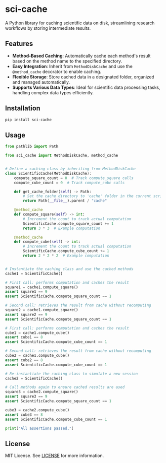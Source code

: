 # sci-cache

A Python library for caching scientific data on disk, streamlining research workflows by storing intermediate results.

## Features

- **Method-Based Caching**: Automatically cache each method's result based on the method name to the specified directory.
- **Easy Integration**: Inherit from `MethodDiskCache` and use the `@method_cache` decorator to enable caching.
- **Flexible Storage**: Store cached data in a designated folder, organized and managed automatically.
- **Supports Various Data Types**: Ideal for scientific data processing tasks, handling complex data types efficiently.

## Installation

```bash
pip install sci-cache
```

## Usage

```python
from pathlib import Path

from sci_cache import MethodDiskCache, method_cache


# Define a caching class by inheriting from MethodDiskCache
class ScientificCache(MethodDiskCache):
    compute_square_count = 0  # Track compute_square calls
    compute_cube_count = 0  # Track compute_cube calls

    def get_cache_folder(self) -> Path:
        # Set the cache directory to 'cache' folder in the current script's directory
        return Path(__file__).parent / "cache"

    @method_cache
    def compute_square(self) -> int:
        # Increment the count to track actual computation
        ScientificCache.compute_square_count += 1
        return 3 * 3  # Example computation

    @method_cache
    def compute_cube(self) -> int:
        # Increment the count to track actual computation
        ScientificCache.compute_cube_count += 1
        return 2 * 2 * 2  # Example computation


# Instantiate the caching class and use the cached methods
cache1 = ScientificCache()

# First call: performs computation and caches the result
square1 = cache1.compute_square()
assert square1 == 9
assert ScientificCache.compute_square_count == 1

# Second call: retrieves the result from cache without recomputing
square2 = cache1.compute_square()
assert square2 == 9
assert ScientificCache.compute_square_count == 1

# First call: performs computation and caches the result
cube1 = cache1.compute_cube()
assert cube1 == 8
assert ScientificCache.compute_cube_count == 1

# Second call: retrieves the result from cache without recomputing
cube2 = cache1.compute_cube()
assert cube2 == 8
assert ScientificCache.compute_cube_count == 1

# Re-instantiate the caching class to simulate a new session
cache2 = ScientificCache()

# Call methods again to ensure cached results are used
square3 = cache2.compute_square()
assert square3 == 9
assert ScientificCache.compute_square_count == 1

cube3 = cache2.compute_cube()
assert cube3 == 8
assert ScientificCache.compute_cube_count == 1

print("All assertions passed.")
```

## License

MIT License. See [LICENSE](./LICENSE) for more information.
